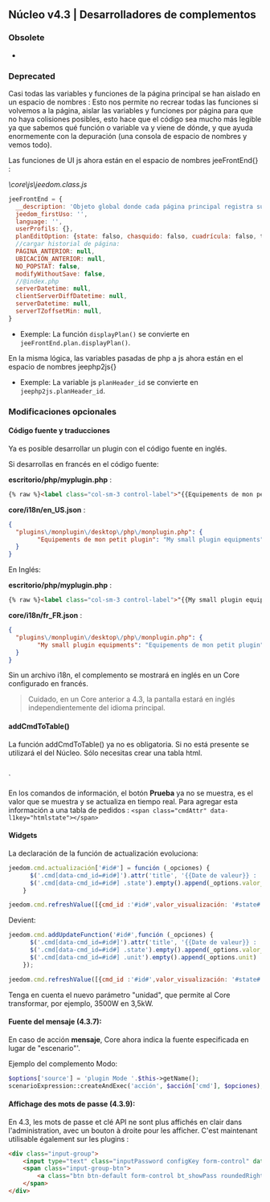 ## Núcleo v4.3 | Desarrolladores de complementos

### Obsolete

-

### Deprecated

Casi todas las variables y funciones de la página principal se han aislado en un espacio de nombres : Esto nos permite no recrear todas las funciones si volvemos a la página, aislar las variables y funciones por página para que no haya colisiones posibles, esto hace que el código sea mucho más legible ya que sabemos qué función o variable va y viene de dónde, y que ayuda enormemente con la depuración (una consola de espacio de nombres y vemos todo).

Las funciones de UI js ahora están en el espacio de nombres jeeFrontEnd{} :

*\core\js\jeedom.class.js*

```js
jeeFrontEnd = {
  __description: 'Objeto global donde cada página principal registra sus propias funciones y variables en su nombre de subobjeto.',
  jeedom_firstUso: '',
  language: '',
  userProfils: {},
  planEditOption: {state: falso, chasquido: falso, cuadrícula: falso, tamaño de cuadrícula: falso, resaltar: true},
  //cargar historial de página:
  PÁGINA_ANTERIOR: null,
  UBICACIÓN_ANTERIOR: null,
  NO_POPSTAT: false,
  modifyWithoutSave: false,
  //@index.php
  serverDatetime: null,
  clientServerDiffDatetime: null,
  serverDatetime: null,
  serverTZoffsetMin: null,
}
```

- Exemple: La función `displayPlan()` se convierte en `jeeFrontEnd.plan.displayPlan()`.

En la misma lógica, las variables pasadas de php a js ahora están en el espacio de nombres jeephp2js{}

- Exemple: La variable js `planHeader_id` se convierte en `jeephp2js.planHeader_id`.

### Modificaciones opcionales

#### Código fuente y traducciones

Ya es posible desarrollar un plugin con el código fuente en inglés.

Si desarrollas en francés en el código fuente:

**escritorio/php/myplugin.php** :

````html
{% raw %}<label class="col-sm-3 control-label">"{{Equipements de mon petit plugin}}"</label>{% endraw %}
````

**core/i18n/en_US.json** :

````json
{
  "plugins\/monplugin\/desktop\/php\/monplugin.php": {
      	"Equipements de mon petit plugin": "My small plugin equipments",
  }
}
````

En Inglés:

**escritorio/php/myplugin.php** :

````html
{% raw %}<label class="col-sm-3 control-label">"{{My small plugin equipments}}"</label>{% endraw %}
````

**core/i18n/fr_FR.json** :

````json
{
  "plugins\/monplugin\/desktop\/php\/monplugin.php": {
      	"My small plugin equipments": "Equipements de mon petit plugin",
  }
}
````
Sin un archivo i18n, el complemento se mostrará en inglés en un Core configurado en francés.

> Cuidado, en un Core anterior a 4.3, la pantalla estará en inglés independientemente del idioma principal.



#### addCmdToTable()

La función addCmdToTable() ya no es obligatoria. Si no está presente se utilizará el del Núcleo. Sólo necesitas crear una tabla html.<table id="table_cmd" class="table table-bordered table-condensed"></table> `

En los comandos de información, el botón **Prueba** ya no se muestra, es el valor que se muestra y se actualiza en tiempo real. Para agregar esta información a una tabla de pedidos : `<span class="cmdAttr" data-l1key="htmlstate"></span> `

#### Widgets

La declaración de la función de actualización evoluciona:

```js
jeedom.cmd.actualización['#id#'] = función (_opciones) {
      $('.cmd[data-cmd_id=#id#]').attr('title', '{{Date de valeur}} : '+_options.valueDate+'<br/>{{Fecha de recogida}} : '+_options.collectDate)
      $('.cmd[data-cmd_id=#id#] .state').empty().append(_options.valor_visualización)
    }

jeedom.cmd.refreshValue([{cmd_id :'#id#',valor_visualización: '#state#', valueDate: '#valueDate#', collectDate: '#collectDate#', alertLevel: '#alertLevel#'}])
```

Devient:

```js
jeedom.cmd.addUpdateFunction('#id#',función (_opciones) {
      $('.cmd[data-cmd_id=#id#]').attr('title', '{{Date de valeur}} : '+_options.valueDate+'<br/>{{Fecha de recogida}} : '+_options.collectDate)
      $('.cmd[data-cmd_id=#id#] .state').empty().append(_options.valor_visualización)
      $('.cmd[data-cmd_id=#id#] .unit').empty().append(_options.unit)
    });

jeedom.cmd.refreshValue([{cmd_id :'#id#',valor_visualización: '#state#', valueDate: '#valueDate#', collectDate: '#collectDate#', alertLevel: '#alertLevel#', unit: '#unite#'}])
```

Tenga en cuenta el nuevo parámetro "unidad", que permite al Core transformar, por ejemplo, 3500W en 3,5kW.

#### Fuente del mensaje (4.3.7):

En caso de acción **mensaje**, Core ahora indica la fuente especificada en lugar de "escenario"'.

Ejemplo del complemento Modo:

````php
$options['source'] = 'plugin Mode '.$this->getName();
scenarioExpression::createAndExec('acción', $acción['cmd'], $opciones);
````

#### Affichage des mots de passe (4.3.9):

En 4.3, les mots de passe et clé API ne sont plus affichés en clair dans l'administration, avec un bouton à droite pour les afficher. C'est maintenant utilisable également sur les plugins :

````html
<div class="input-group">
    <input type="text" class="inputPassword configKey form-control" data-l1key="pass" placeholder="Account password" />
    <span class="input-group-btn">
        <a class="btn btn-default form-control bt_showPass roundedRight"><i class="fas fa-eye"></i></a>
    </span>
</div>
````